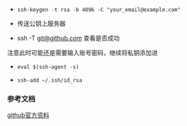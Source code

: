 * ```shell
  ssh-keygen -t rsa -b 4096 -C "your_email@example.com"
  ```

* 传送公钥上服务器

* ssh -T git@github.com 查看是否成功

注意此时可能还是需要输入账号密码，继续将私钥添加进

* ```shell
  eval $(ssh-agent -s)
  ```

* ```shell
  ssh-add ~/.ssh/id_rsa
  ```

### 参考文档

[github官方资料](https://help.github.com/en/github/authenticating-to-github/generating-a-new-ssh-key-and-adding-it-to-the-ssh-agent)